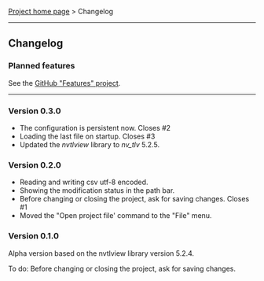 [Project home page](../) > Changelog

------------------------------------------------------------------------

## Changelog


### Planned features

See the [GitHub "Features" project](https://github.com/users/peter88213/projects/18).

---

### Version 0.3.0

- The configuration is persistent now. Closes #2
- Loading the last file on startup. Closes #3
- Updated the *nvtlview* library to *nv_tlv* 5.2.5.


### Version 0.2.0

- Reading and writing csv utf-8 encoded.
- Showing the modification status in the path bar.
- Before changing or closing the project, ask for saving changes. Closes #1
- Moved the "Open project file' command to the "File" menu.


### Version 0.1.0

Alpha version based on the nvtlview library version 5.2.4.

To do: Before changing or closing the project, ask for saving changes.